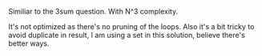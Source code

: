 Similiar to the 3sum question. With N^3 complexity.

It's not optimized as there's no pruning of the loops. Also it's a bit tricky to avoid duplicate in result, I am using a set in this solution, believe there's better ways.

